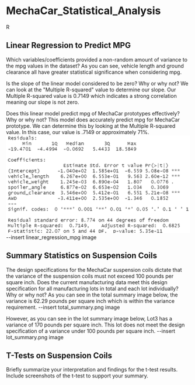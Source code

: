 # MechaCar_Statistical_Analysis
R

## Linear Regression to Predict MPG
Which variables/coefficients provided a non-random amount of variance to the mpg values in the dataset?
As you can see, vehicle length and ground clearance all have greater statistical significance when considering mpg. 

Is the slope of the linear model considered to be zero? Why or why not?
We can look at the "Multiple R-squared" value to determine our slope. Our Multiple R-squared value is 0.7149 which indicates a strong correlation meaning our slope is not zero. 

Does this linear model predict mpg of MechaCar prototypes effectively? Why or why not?
This model does accurately predict mpg for MechaCar prototype. We can determine this by looking at the Multiple R-squared value. In this case, our value is .7149 or approximately 71%. 
![linear_regression_mpg](https://github.com/billy-bartlett/MechaCar_Statistical_Analysis/blob/main/Resources/linear_regression_mpg.png?raw=true)
--insert linear_regression_mpg image


## Summary Statistics on Suspension Coils
The design specifications for the MechaCar suspension coils dictate that the variance of the suspension coils must not exceed 100 pounds per square inch. Does the current manufacturing data meet this design specification for all manufacturing lots in total and each lot individually? Why or why not?
As you can see in the total summary image below, the variance is 62.29 pounds per square inch which is within the variance requirement. 
--insert total_summary.png image

However, as you can see in the lot summary image below, Lot3 has a variance of 170 pounds per square inch. This lot does not meet the design specification of a variance under 100 pounds per square inch. 
--insert lot_summary.png image

## T-Tests on Suspension Coils
Briefly summarize your interpretation and findings for the t-test results. Include screenshots of the t-test to support your summary.


